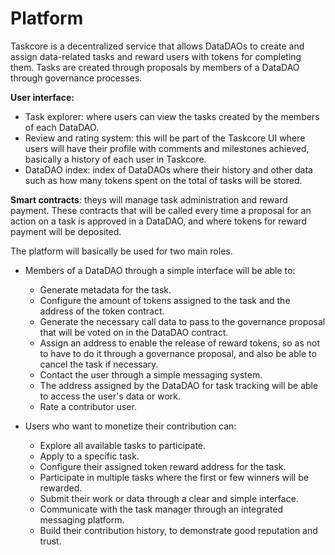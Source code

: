 # Platform

Taskcore is a decentralized service that allows DataDAOs to create and assign data-related tasks and reward users with tokens for completing them. Tasks are created through proposals by members of a DataDAO through governance processes.

**User interface:**
- Task explorer: where users can view the tasks created by the members of each DataDAO.
- Review and rating system: this will be part of the Taskcore UI where users will have their profile with comments and milestones achieved, basically a history of each user in Taskcore.
- DataDAO index: index of DataDAOs where their history and other data such as how many tokens spent on the total of tasks will be stored.

**Smart contracts**: theys will manage task administration and reward payment. These contracts that will be called every time a proposal for an action on a task is approved in a DataDAO, and where tokens for reward payment will be deposited.

The platform will basically be used for two main roles.

- Members of a DataDAO through a simple interface will be able to:
  - Generate metadata for the task.
  - Configure the amount of tokens assigned to the task and the address of the token contract.
  - Generate the necessary call data to pass to the governance proposal that will be voted on in the DataDAO contract.
  - Assign an address to enable the release of reward tokens, so as not to have to do it through a governance proposal, and also be able to cancel the task if necessary.
  - Contact the user through a simple messaging system.
  - The address assigned by the DataDAO for task tracking will be able to access the user's data or work.
  - Rate a contributor user.


- Users who want to monetize their contribution can:
  - Explore all available tasks to participate.
  - Apply to a specific task.
  - Configure their assigned token reward address for the task.
  - Participate in multiple tasks where the first or few winners will be rewarded.
  - Submit their work or data through a clear and simple interface.
  - Communicate with the task manager through an integrated messaging platform.
  - Build their contribution history, to demonstrate good reputation and trust.